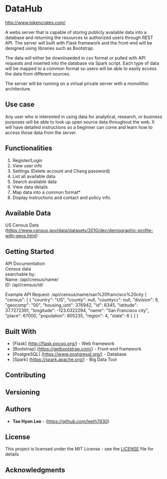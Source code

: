 # DataHub
http://www.tokencrates.com/

A webs server that is capable of storing publicly available data into a database and returning the resources to authorized users through REST API. The server will built with Flask framework and the front-end will be designed using libraries such as Bootstrap. 

The data will either be downloaeded in csv format or pulled with API requests and inserted into the database via Spark script. Each type of data will be mapped to a common format so users will be able to easily access the data from different sources. 

The server will be running on a virtual private server with a monolithic architecture.

## Use case

Any user who is interested in using data for analytical, research, or business purposes will be able to look up open source data throughout the web. It will have detailed instructions so a beginner can come and learn how to access those data from the server. 

## Functionalities

1. Register/Login
2. View user info
3. Settings (Delete account and Chang password)
3. List all available data
4. Search available data
5. View data details
6. Map data into a common format*
7. Display instructions and contact and policy info.

## Available Data

US Census Data (https://www.census.gov/data/datasets/2010/dec/demographic-profile-with-geos.html)

## Getting Started

API Documentation  
Census data   
searchable by:  
Name: /api/cnesus/name/  
ID: /api/census/id/ 

Example API Request: 
/api/census/name/san%20francisco%20city
{
  "census": [
    {
      "country": "US", 
      "county": null, 
      "countycc": null, 
      "division": 9, 
      "geocomp": "00", 
      "housing_unit": 376942, 
      "id": 6345, 
      "latitude": 37.7272391, 
      "longitude": -123.0322294, 
      "name": "San Francisco city", 
      "place": 67000, 
      "population": 805235, 
      "region": 4, 
      "state": 6
    }
  ]
}

## Built With

* [Flask] (http://flask.pocoo.org/) - Web framework
* [Bootstrap] (https://getbootstrap.com/) - Front-end framework
* [PostgreSQL] (https://www.postgresql.org/) - Database
* [Spark] (https://spark.apache.org/) - Big Data Tool

## Contributing

## Versioning

## Authors

* **Tae Hyon Lee** - (https://github.com/leeth7830)

## License

This project is licensed under the MIT License - see the [LICENSE](LICENSE) file for details

## Acknowledgments
